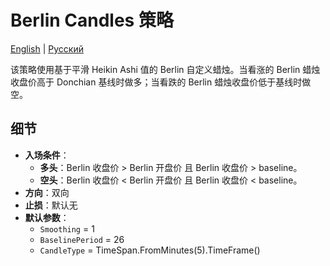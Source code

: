 # Berlin Candles 策略
[English](README.md) | [Русский](README_ru.md)

该策略使用基于平滑 Heikin Ashi 值的 Berlin 自定义蜡烛。当看涨的 Berlin 蜡烛收盘价高于 Donchian 基线时做多；当看跌的 Berlin 蜡烛收盘价低于基线时做空。

## 细节

- **入场条件**：
  - **多头**：Berlin 收盘价 > Berlin 开盘价 且 Berlin 收盘价 > baseline。
  - **空头**：Berlin 收盘价 < Berlin 开盘价 且 Berlin 收盘价 < baseline。
- **方向**：双向
- **止损**：默认无
- **默认参数**：
  - `Smoothing` = 1
  - `BaselinePeriod` = 26
  - `CandleType` = TimeSpan.FromMinutes(5).TimeFrame()
